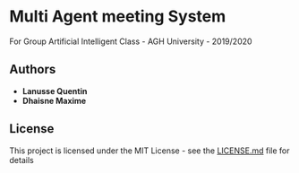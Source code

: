 # Multi Agent meeting System
For Group Artificial Intelligent Class - AGH University - 2019/2020

## Authors
* **Lanusse Quentin**
* **Dhaisne Maxime**

## License
This project is licensed under the MIT License - see the [LICENSE.md](LICENSE.md) file for details
